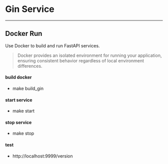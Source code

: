 # Gin Service

---
## Docker Run
Use Docker to build and run FastAPI services. 
> Docker provides an isolated environment for running your application, ensuring consistent behavior regardless of local environment differences.

#### build docker
- make build_gin

#### start service
- make start

#### stop service
- make stop

#### test
- http://localhost:9999/version
